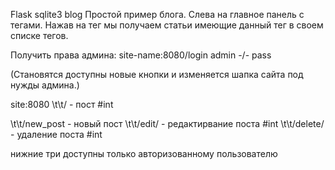 Flask
sqlite3
blog
Простой пример блога.
Слева на главное панель с тегами. Нажав на тег мы получаем статьи имеющие данный тег в своем списке тегов.

Получить права админа: site-name:8080/login
admin -/- pass

(Становятся доступны новые кнопки и изменяется шапка сайта под нужды админа.)

site:8080
\t\t/<int> - пост #int

\t\t/new_post - новый пост
\t\t/edit/<int> - редактирвание поста #int
\t\t/delete/<int> - удаление поста #int

нижние три доступны только авторизованному пользователю
